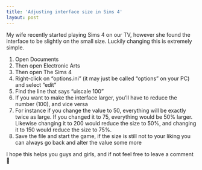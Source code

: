 ```yaml
---
title: 'Adjusting interface size in Sims 4'
layout: post
---
```


My wife recently started playing Sims 4 on our TV, however she found the interface to be slightly on the small size. Luckily changing this is extremely simple.

1. Open Documents
2. Then open Electronic Arts
3. Then open The Sims 4
4. Right-click on “options.ini” (it may just be called “options” on your PC) and select “edit”
5. Find the line that says “uiscale 100”
6. If you want to make the interface larger, you’ll have to reduce the number (100), and vice versa
7. For instance if you change the value to 50, everything will be exactly twice as large. If you changed it to 75, everything would be 50% larger. Likewise changing it to 200 would reduce the size to 50%, and changing it to 150 would reduce the size to 75%.
8. Save the file and start the game, if the size is still not to your liking you can always go back and alter the value some more

I hope this helps you guys and girls, and if not feel free to leave a comment 🙂